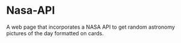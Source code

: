 # Nasa-API
A web page that incorporates a NASA API to get random astronomy pictures of the day formatted on cards. 
